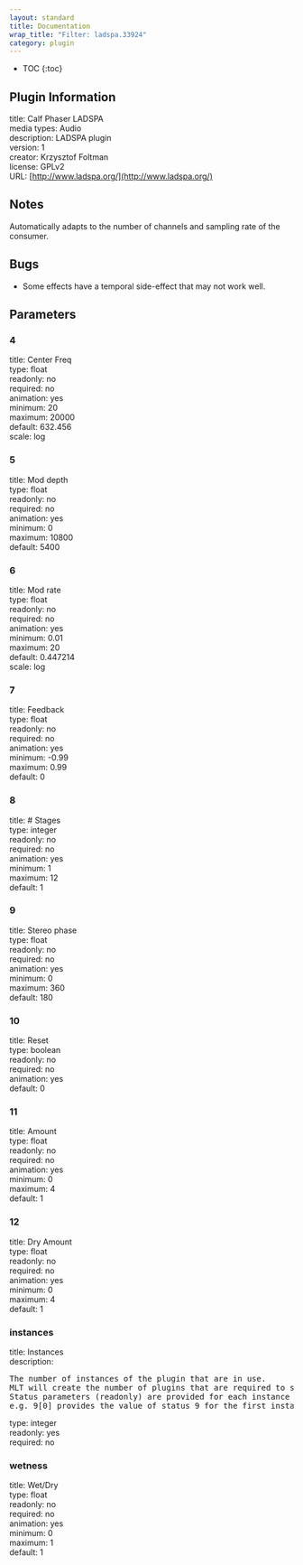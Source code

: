 ```yaml
---
layout: standard
title: Documentation
wrap_title: "Filter: ladspa.33924"
category: plugin
---
```

* TOC
{:toc}

## Plugin Information

title: Calf Phaser LADSPA  
media types:
Audio  
description: LADSPA plugin  
version: 1  
creator: Krzysztof Foltman  
license: GPLv2  
URL: [http://www.ladspa.org/](http://www.ladspa.org/)  

## Notes

Automatically adapts to the number of channels and sampling rate of the consumer.

## Bugs

* Some effects have a temporal side-effect that may not work well.


## Parameters

### 4

title: Center Freq    
type: float  
readonly: no  
required: no  
animation: yes  
minimum: 20  
maximum: 20000  
default: 632.456  
scale: log  

### 5

title: Mod depth    
type: float  
readonly: no  
required: no  
animation: yes  
minimum: 0  
maximum: 10800  
default: 5400  

### 6

title: Mod rate    
type: float  
readonly: no  
required: no  
animation: yes  
minimum: 0.01  
maximum: 20  
default: 0.447214  
scale: log  

### 7

title: Feedback    
type: float  
readonly: no  
required: no  
animation: yes  
minimum: -0.99  
maximum: 0.99  
default: 0  

### 8

title: # Stages    
type: integer  
readonly: no  
required: no  
animation: yes  
minimum: 1  
maximum: 12  
default: 1  

### 9

title: Stereo phase    
type: float  
readonly: no  
required: no  
animation: yes  
minimum: 0  
maximum: 360  
default: 180  

### 10

title: Reset    
type: boolean  
readonly: no  
required: no  
animation: yes  
default: 0  

### 11

title: Amount    
type: float  
readonly: no  
required: no  
animation: yes  
minimum: 0  
maximum: 4  
default: 1  

### 12

title: Dry Amount    
type: float  
readonly: no  
required: no  
animation: yes  
minimum: 0  
maximum: 4  
default: 1  

### instances

title: Instances    
description:
<pre>
The number of instances of the plugin that are in use.
MLT will create the number of plugins that are required to support the number of audio channels.
Status parameters (readonly) are provided for each instance and are accessed by specifying the instance number after the identifier (starting at zero).
e.g. 9[0] provides the value of status 9 for the first instance.
</pre>
type: integer  
readonly: yes  
required: no  

### wetness

title: Wet/Dry    
type: float  
readonly: no  
required: no  
animation: yes  
minimum: 0  
maximum: 1  
default: 1  

